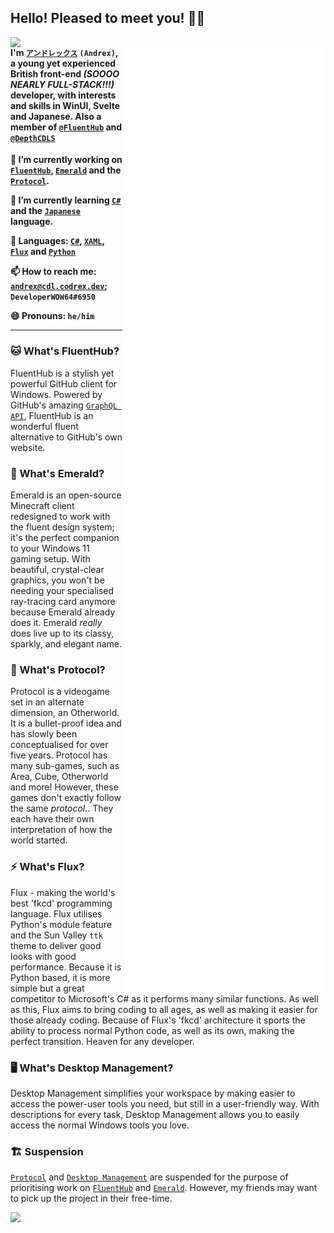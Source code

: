 ## Hello! Pleased to meet you! 🧑‍💻

<img align="left" src="https://user-images.githubusercontent.com/71598437/186357128-9a20d82a-5a27-4b37-a64f-8fc88f1f1f8d.png" width="250"/>

<img align="right" src="/github-metrics.svg" width="325" />

#### I'm [`アンドレックス`](https://github.com/DeveloperWOW64) `(Andrex)`, a young yet experienced British front-end *(SOOOO NEARLY FULL-STACK!!!)* developer, with interests and skills in WinUI, Svelte and Japanese. Also a member of [`@FluentHub`](https://github.com/FluentHub/FluentHub) and [`@DepthCDLS`](https://github.com/DepthCDLS)


**🔭 I’m currently working on [`FluentHub`](https://github.com/FluentHub/FluentHub), [`Emerald`](https://github.com/DepthCDLS/Emerald) and the [`Protocol`](https://github.com/DepthCDLS/Protocol).**

**🌱 I’m currently learning [`C#`](https://wikipedia.org/wiki/C_Sharp_(programming_language)) and the [`Japanese`](https://wikipedia.org/wiki/Japanese_language) language.**

**🦜 Languages: [`C#`](https://wikipedia.org/wiki/C_Sharp_(programming_language)), [`XAML`](https://en.wikipedia.org/wiki/Extensible_Application_Markup_Language), [`Flux`](https://github.com/DepthCDLS/Flux) and [`Python`](https://en.wikipedia.org/wiki/Python_(programming_language))**

**📫 How to reach me: [`andrex@cdl.codrex.dev`](mailto:andrex@cdl.codrex.dev); `DeveloperWOW64#6950`**

**😄 Pronouns: `he/him`**

---

### 🐱 What's FluentHub?

<!--[`Github`](https://github.com/FluentHub/FluentHub), [`Download`](https://github.com/FluentHub/FluentHub/releases), [`Microsoft Store`](https://www.microsoft.com/store/productId/9NKB9HX8RJZ3)-->

FluentHub is a stylish yet powerful GitHub client for Windows. Powered by GitHub's amazing [`GraphQL API`](https://github.com/octokit/octokit.graphql.net), FluentHub is an wonderful fluent alternative to GitHub's own website.

### 💎 What's Emerald?

Emerald is an open-source Minecraft client redesigned to work with the fluent design system; it's the perfect companion to your Windows 11 gaming setup. With beautiful, crystal-clear graphics, you won't be needing your specialised ray-tracing card anymore because Emerald already does it. Emerald *really* does live up to its classy, sparkly, and elegant name.

### 🔗 What's Protocol?

Protocol is a videogame set in an alternate dimension, an Otherworld. It is a bullet-proof idea and has slowly been conceptualised for over five years. Protocol has many sub-games, such as Area, Cube, Otherworld and more! However, these games don't exactly follow the same *protocol*.. They each have their own interpretation of how the world started.

### ⚡ What's Flux?

Flux - making the world's best 'fkcd' programming language. Flux utilises Python's module feature and the Sun Valley `ttk` theme to deliver good looks with good performance. Because it is Python based, it is more simple but a great competitor to Microsoft's C# as it performs many similar functions. As well as this, Flux aims to bring coding to all ages, as well as making it easier for those already coding. Because of Flux's 'fkcd' architecture it sports the ability to process normal Python code, as well as its own, making the perfect transition. Heaven for any developer.

### 🖥️ What's Desktop Management?

Desktop Management simplifies your workspace by making easier to access the power-user tools you need, but still in a user-friendly way. With descriptions for every task, Desktop Management allows you to easily access the normal Windows tools you love.

### 🏗️ Suspension

[`Protocol`](https://github.com/DepthCDLS/Protocol) and [`Desktop Management`](https://github.com/DepthCDLS/deskmgr) are suspended for the purpose of prioritising work on [`FluentHub`](https://github.com/FluentHub/FluentHub) and [`Emerald`](https://github.com/DepthCDLS/Emerald). However, my friends may want to pick up the project in their free-time.

<!--
**DeveloperWOW64/DeveloperWOW64** is a ✨ _special_ ✨ repository because its `README.md` (this file) appears on your GitHub profile.

Here are some ideas to get you started:

- 🔭 I’m currently working on ...
- 🌱 I’m currently learning ...
- 👯 I’m looking to collaborate on ...
- 🤔 I’m looking for help with ...
- 💬 Ask me about ...
- 📫 How to reach me: ...
- 😄 Pronouns: ...
- ⚡ Fun fact: ...
-->

![](https://hit.yhype.me/github/profile?user_id=71598437)
